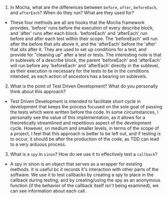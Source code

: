 <!-- Answers to the Short Answer Essay Questions go here -->

1. In Mocha, what are the differences between `before`, `after`, `beforeEach`, and `afterEach`? When do they run? What are they used for?

* These four methods are all are hooks that the Mocha framework provides. 'before' runs before the execution of every describe block, and 'after' runs after each block. 'beforeEach' and 'afterEach' run before and after each test within their scope. The 'beforeEach' will run after the before that sits above it, and the 'afterEach' before the 'after' that sits after it. They are used to set up conditions for a test, and provide for "cleaning up" after a test or tests. The interesting note is that in sublevels of a describe block, the parent 'beforeEach' and 'afterEach' will run before any 'beforeEach' and 'afterEach' directly in the sublevel, as their execution is necessary for the tests to be in the conditions intended, as each action of ancestors has a bearing on sublevels.

2. What is the point of Test Driven Development? What do you personally think about this approach?

* Test Driven Development is intended to facilitate short cycle in development that keeps the process focused on the sole goal of passing the tests which were written before the code. In some circumstances, I personally see the value of this implementation, as it allows for a theoretically streamlined and repetitious aspect of the development cycle. However, on medium and smaller levels, in terms of the scope of a project, I feel that this approach is better to be left out, and if testing is to occur, it should be after the production of the code, as TDD can lead to a very arduous process.

3. What is a `spy` in `sinon`? How do we use it to effectively test a `callback`?

* A spy in sinon is an object that serves as a wrapper for existing methods. It is useful bc it records it's interaction with other parts of the software. We use it to test callbacks by creating a spy to place in the callback during testing, and by creating/using the spy as an anonymous function (if the behavior of the callback itself isn't being examined), we can see information about each call.